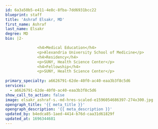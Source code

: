 ```yaml
---
id: 6a3a50b5-e411-4e8c-8fba-7dd6931bcc22
blueprint: staff
title: 'Ashraf Elsakr, MD'
first_name: Ashraf
last_name: Elsakr
degree: MD
bio: |2-

              <h4>Medical Education</h4>
              <p>Alexandria University School of Medicine</p>
              <h4>Residency</h4>
              <p>SUNY, Health Science Center</p>
              <h4>Fellowship</h4>
              <p>SUNY, Health Science Center</p>
          
primary_specialty: a6626791-62de-40f0-ac40-eaa3b3f8c5d6
services:
  - a6626791-62de-40f0-ac40-eaa3b3f8c5d6
show_call_to_action: false
image: elsakr_ashraf-s.-md-hres-scaled-e1596054686397-274x300.jpg
opengraph_title: '{{ meta_title }}'
opengraph_description: '{{ meta_description }}'
updated_by: b4edca85-1aed-4414-b76d-caa31d61829f
updated_at: 1696344681
---
```

